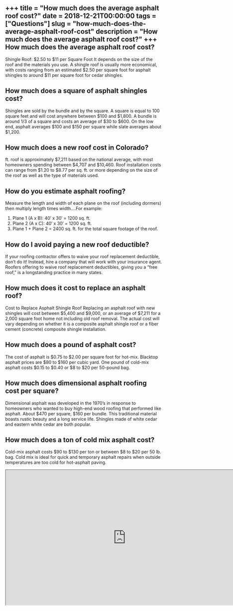 +++
title = "How much does the average asphalt roof cost?"
date = 2018-12-21T00:00:00
tags = ["Questions"]
slug = "how-much-does-the-average-asphalt-roof-cost"
description = "How much does the average asphalt roof cost?"
+++
How much does the average asphalt roof cost?
--------------------------------------------

Shingle Roof: $2.50 to $11 per Square Foot It depends on the size of the roof and the materials you use. A shingle roof is usually more economical, with costs ranging from an estimated $2.50 per square foot for asphalt shingles to around $11 per square foot for cedar shingles.

How much does a square of asphalt shingles cost?
------------------------------------------------

Shingles are sold by the bundle and by the square. A square is equal to 100 square feet and will cost anywhere between $100 and $1,800. A bundle is around 1/3 of a square and costs an average of $30 to $600. On the low end, asphalt averages $100 and $150 per square while slate averages about $1,200.

How much does a new roof cost in Colorado?
------------------------------------------

ft. roof is approximately $7,211 based on the national average, with most homeowners spending between $4,707 and $10,460. Roof installation costs can range from $1.20 to $8.77 per sq. ft. or more depending on the size of the roof as well as the type of materials used.

How do you estimate asphalt roofing?
------------------------------------

Measure the length and width of each plane on the roof (including dormers) then multiply length times width….For example:

1. Plane 1 (A x B): 40′ x 30′ = 1200 sq. ft.
2. Plane 2 (A x C): 40′ x 30′ = 1200 sq. ft.
3. Plane 1 + Plane 2 = 2400 sq. ft. for the total square footage of the roof.

How do I avoid paying a new roof deductible?
--------------------------------------------

If your roofing contractor offers to waive your roof replacement deductible, don’t do it! Instead, hire a company that will work with your insurance agent. Roofers offering to waive roof replacement deductibles, giving you a “free roof,” is a longstanding practice in many states.

How much does it cost to replace an asphalt roof?
-------------------------------------------------

Cost to Replace Asphalt Shingle Roof Replacing an asphalt roof with new shingles will cost between $5,400 and $9,000, or an average of $7,211 for a 2,000 square foot home not including old roof removal. The actual cost will vary depending on whether it is a composite asphalt shingle roof or a fiber cement (concrete) composite shingle installation.

How much does a pound of asphalt cost?
--------------------------------------

The cost of asphalt is $0.75 to $2.00 per square foot for hot-mix. Blacktop asphalt prices are $80 to $160 per cubic yard. One pound of cold-mix asphalt costs $0.15 to $0.40 or $8 to $20 per 50-pound bag.

How much does dimensional asphalt roofing cost per square?
----------------------------------------------------------

Dimensional asphalt was developed in the 1970’s in response to homeowners who wanted to buy high-end wood roofing that performed like asphalt. About $470 per square, $160 per bundle. This traditional material boasts rustic beauty and a long service life. Shingles made of white cedar and eastern white cedar are both popular.

How much does a ton of cold mix asphalt cost?
---------------------------------------------

Cold-mix asphalt costs $90 to $130 per ton or between $8 to $20 per 50 lb. bag. Cold mix is ideal for quick and temporary asphalt repairs when outside temperatures are too cold for hot-asphalt paving.

<iframe allow="accelerometer; autoplay; clipboard-write; encrypted-media; gyroscope; picture-in-picture" allowfullscreen="" class="__youtube_prefs__  epyt-is-override  no-lazyload" data-no-lazy="1" data-origheight="433" data-origwidth="770" data-skipgform_ajax_framebjll="" height="433" id="_ytid_52252" loading="lazy" src="https://www.youtube.com/embed/pM2-BBmj5dQ?enablejsapi=1&autoplay=0&cc_load_policy=0&cc_lang_pref=&iv_load_policy=1&loop=0&modestbranding=0&rel=1&fs=1&playsinline=0&autohide=2&theme=dark&color=red&controls=1&" title="YouTube player" width="770"></iframe>